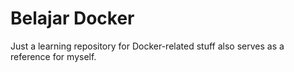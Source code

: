 # Belajar Docker
Just a learning repository for Docker-related stuff also serves as a reference for myself.